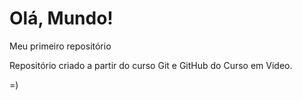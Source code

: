 # Olá, Mundo!
 Meu primeiro repositório

 Repositório criado a partir do curso Git e GitHub do Curso em Video.

=)
